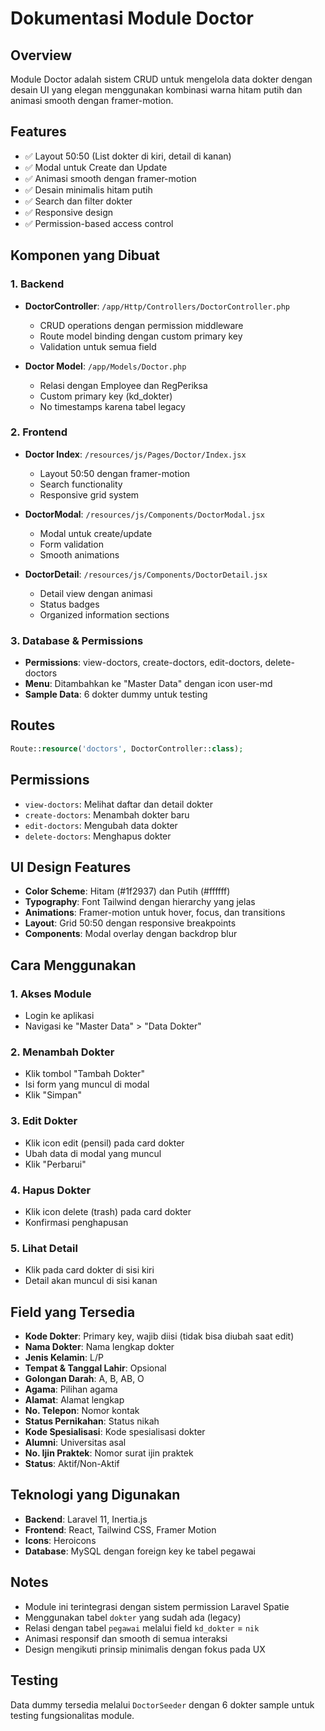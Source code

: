 # Dokumentasi Module Doctor

## Overview

Module Doctor adalah sistem CRUD untuk mengelola data dokter dengan desain UI yang elegan menggunakan kombinasi warna hitam putih dan animasi smooth dengan framer-motion.

## Features

- ✅ Layout 50:50 (List dokter di kiri, detail di kanan)
- ✅ Modal untuk Create dan Update
- ✅ Animasi smooth dengan framer-motion
- ✅ Desain minimalis hitam putih
- ✅ Search dan filter dokter
- ✅ Responsive design
- ✅ Permission-based access control

## Komponen yang Dibuat

### 1. Backend

- **DoctorController**: `/app/Http/Controllers/DoctorController.php`

  - CRUD operations dengan permission middleware
  - Route model binding dengan custom primary key
  - Validation untuk semua field

- **Doctor Model**: `/app/Models/Doctor.php`
  - Relasi dengan Employee dan RegPeriksa
  - Custom primary key (kd_dokter)
  - No timestamps karena tabel legacy

### 2. Frontend

- **Doctor Index**: `/resources/js/Pages/Doctor/Index.jsx`

  - Layout 50:50 dengan framer-motion
  - Search functionality
  - Responsive grid system

- **DoctorModal**: `/resources/js/Components/DoctorModal.jsx`

  - Modal untuk create/update
  - Form validation
  - Smooth animations

- **DoctorDetail**: `/resources/js/Components/DoctorDetail.jsx`
  - Detail view dengan animasi
  - Status badges
  - Organized information sections

### 3. Database & Permissions

- **Permissions**: view-doctors, create-doctors, edit-doctors, delete-doctors
- **Menu**: Ditambahkan ke "Master Data" dengan icon user-md
- **Sample Data**: 6 dokter dummy untuk testing

## Routes

```php
Route::resource('doctors', DoctorController::class);
```

## Permissions

- `view-doctors`: Melihat daftar dan detail dokter
- `create-doctors`: Menambah dokter baru
- `edit-doctors`: Mengubah data dokter
- `delete-doctors`: Menghapus dokter

## UI Design Features

- **Color Scheme**: Hitam (#1f2937) dan Putih (#ffffff)
- **Typography**: Font Tailwind dengan hierarchy yang jelas
- **Animations**: Framer-motion untuk hover, focus, dan transitions
- **Layout**: Grid 50:50 dengan responsive breakpoints
- **Components**: Modal overlay dengan backdrop blur

## Cara Menggunakan

### 1. Akses Module

- Login ke aplikasi
- Navigasi ke "Master Data" > "Data Dokter"

### 2. Menambah Dokter

- Klik tombol "Tambah Dokter"
- Isi form yang muncul di modal
- Klik "Simpan"

### 3. Edit Dokter

- Klik icon edit (pensil) pada card dokter
- Ubah data di modal yang muncul
- Klik "Perbarui"

### 4. Hapus Dokter

- Klik icon delete (trash) pada card dokter
- Konfirmasi penghapusan

### 5. Lihat Detail

- Klik pada card dokter di sisi kiri
- Detail akan muncul di sisi kanan

## Field yang Tersedia

- **Kode Dokter**: Primary key, wajib diisi (tidak bisa diubah saat edit)
- **Nama Dokter**: Nama lengkap dokter
- **Jenis Kelamin**: L/P
- **Tempat & Tanggal Lahir**: Opsional
- **Golongan Darah**: A, B, AB, O
- **Agama**: Pilihan agama
- **Alamat**: Alamat lengkap
- **No. Telepon**: Nomor kontak
- **Status Pernikahan**: Status nikah
- **Kode Spesialisasi**: Kode spesialisasi dokter
- **Alumni**: Universitas asal
- **No. Ijin Praktek**: Nomor surat ijin praktek
- **Status**: Aktif/Non-Aktif

## Teknologi yang Digunakan

- **Backend**: Laravel 11, Inertia.js
- **Frontend**: React, Tailwind CSS, Framer Motion
- **Icons**: Heroicons
- **Database**: MySQL dengan foreign key ke tabel pegawai

## Notes

- Module ini terintegrasi dengan sistem permission Laravel Spatie
- Menggunakan tabel `dokter` yang sudah ada (legacy)
- Relasi dengan tabel `pegawai` melalui field `kd_dokter` = `nik`
- Animasi responsif dan smooth di semua interaksi
- Design mengikuti prinsip minimalis dengan fokus pada UX

## Testing

Data dummy tersedia melalui `DoctorSeeder` dengan 6 dokter sample untuk testing fungsionalitas module.
